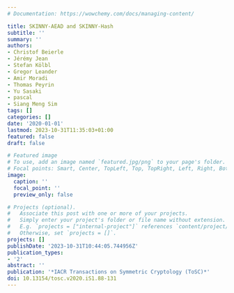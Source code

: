 ```yaml
---
# Documentation: https://wowchemy.com/docs/managing-content/

title: SKINNY-AEAD and SKINNY-Hash
subtitle: ''
summary: ''
authors:
- Christof Beierle
- Jérémy Jean
- Stefan Kölbl
- Gregor Leander
- Amir Moradi
- Thomas Peyrin
- Yu Sasaki
- pascal
- Siang Meng Sim
tags: []
categories: []
date: '2020-01-01'
lastmod: 2023-10-31T11:35:03+01:00
featured: false
draft: false

# Featured image
# To use, add an image named `featured.jpg/png` to your page's folder.
# Focal points: Smart, Center, TopLeft, Top, TopRight, Left, Right, BottomLeft, Bottom, BottomRight.
image:
  caption: ''
  focal_point: ''
  preview_only: false

# Projects (optional).
#   Associate this post with one or more of your projects.
#   Simply enter your project's folder or file name without extension.
#   E.g. `projects = ["internal-project"]` references `content/project/deep-learning/index.md`.
#   Otherwise, set `projects = []`.
projects: []
publishDate: '2023-10-31T10:44:05.744956Z'
publication_types:
- '2'
abstract: ''
publication: '*IACR Transactions on Symmetric Cryptology (ToSC)*'
doi: 10.13154/tosc.v2020.iS1.88-131
---
```

